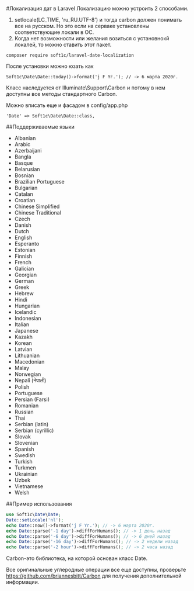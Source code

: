 #Локализация дат в Laravel
Локализацию можно устроить 2 способами.
1) setlocale(LC_TIME, 'ru_RU.UTF-8') и тогда carbon должен понимать все на русском. Но это если на серваке установлены соответствующие локали в ОС.
2) Когда нет возможности или желания возиться с установнокй локалей, то можно ставить этот пакет.

``composer require soft1c/laravel-date-localization``

После установки можно юзать как

```Soft1c\Date\Date::today()->format('j F Yг.'); // -> 6 мартa 2020г.```

Класс наследуется от Illuminate\Support\Carbon и потому в нем доступны все методы стандартного Carbon.

Можно вписать еще и фасадом в config/app.php

```'Date' => Soft1c\Date\Date::class,```

##Поддерживаемые языки
* Albanian
* Arabic
* Azerbaijani
* Bangla
* Basque
* Belarusian
* Bosnian
* Brazilian Portuguese
* Bulgarian
* Catalan
* Croatian
* Chinese Simplified
* Chinese Traditional
* Czech
* Danish
* Dutch
* English
* Esperanto
* Estonian
* Finnish
* French
* Galician
* Georgian
* German
* Greek
* Hebrew
* Hindi
* Hungarian
* Icelandic
* Indonesian
* Italian
* Japanese
* Kazakh
* Korean
* Latvian
* Lithuanian
* Macedonian
* Malay
* Norwegian
* Nepali (नेपाली)
* Polish
* Portuguese
* Persian (Farsi)
* Romanian
* Russian
* Thai
* Serbian (latin)
* Serbian (cyrillic)
* Slovak
* Slovenian
* Spanish
* Swedish
* Turkish
* Turkmen
* Ukrainian
* Uzbek
* Vietnamese
* Welsh

##Пример использования
```php
use Soft1c\Date\Date;
Date::setLocale('nl');
echo Date::now()->format('j F Yг.'); // -> 6 мартa 2020г.
echo Date::parse('-1 day')->diffForHumans(); // -> 1 день назад
echo Date::parse('-6 day')->diffForHumans(); // -> 6 дней назад
echo Date::parse('-16 day')->diffForHumans(); // -> 2 недели назад
echo Date::parse('-2 hour')->diffForHumans(); // -> 2 часа назад
```

Carbon-это библиотека, на которой основан класс Date. 

Все оригинальные углеродные операции все еще доступны, проверьте https://github.com/briannesbitt/Carbon для получения дополнительной информации.
